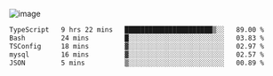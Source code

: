 ![image](https://github-profile-trophy.vercel.app/?username=CMOISDEAD&theme=darkhub&row=1&no-frame=true&margin-w=15&margin-h=15)
<!--START_SECTION:waka-->

```txt
TypeScript   9 hrs 22 mins   ██████████████████████▒░░   89.00 %
Bash         24 mins         █░░░░░░░░░░░░░░░░░░░░░░░░   03.83 %
TSConfig     18 mins         ▓░░░░░░░░░░░░░░░░░░░░░░░░   02.97 %
mysql        16 mins         ▓░░░░░░░░░░░░░░░░░░░░░░░░   02.57 %
JSON         5 mins          ▒░░░░░░░░░░░░░░░░░░░░░░░░   00.89 %
```

<!--END_SECTION:waka--> 
